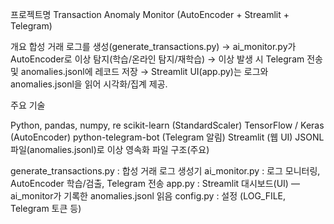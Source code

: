 프로젝트명
Transaction Anomaly Monitor (AutoEncoder + Streamlit + Telegram)

개요
합성 거래 로그를 생성(generate_transactions.py) → ai_monitor.py가 AutoEncoder로 이상 탐지(학습/온라인 탐지/재학습) → 이상 발생 시 Telegram 전송 및 anomalies.jsonl에 레코드 저장 → Streamlit UI(app.py)는 로그와 anomalies.jsonl을 읽어 시각화/집계 제공.

주요 기술

Python, pandas, numpy, re
scikit-learn (StandardScaler)
TensorFlow / Keras (AutoEncoder)
python-telegram-bot (Telegram 알림)
Streamlit (웹 UI)
JSONL 파일(anomalies.jsonl)로 이상 영속화
파일 구조(주요)

generate_transactions.py : 합성 거래 로그 생성기
ai_monitor.py : 로그 모니터링, AutoEncoder 학습/검출, Telegram 전송
app.py : Streamlit 대시보드(UI) — ai_monitor가 기록한 anomalies.jsonl 읽음
config.py : 설정 (LOG_FILE, Telegram 토큰 등)